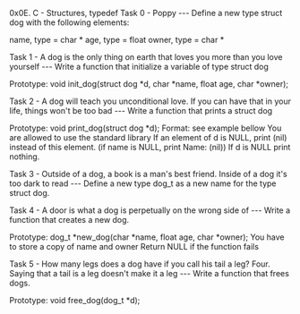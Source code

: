 0x0E. C - Structures, typedef
Task 0 - Poppy
--- Define a new type struct dog with the following elements:

name, type = char *
age, type = float
owner, type = char *

Task 1 - A dog is the only thing on earth that loves you more than you love yourself
--- Write a function that initialize a variable of type struct dog

Prototype: void init_dog(struct dog *d, char *name, float age, char *owner);

Task 2 - A dog will teach you unconditional love. If you can have that in your life, things won't be too bad
--- Write a function that prints a struct dog

Prototype: void print_dog(struct dog *d);
Format: see example bellow
You are allowed to use the standard library
If an element of d is NULL, print (nil) instead of this element. (if name is NULL, print Name: (nil))
If d is NULL print nothing.

Task 3 - Outside of a dog, a book is a man's best friend. Inside of a dog it's too dark to read
--- Define a new type dog_t as a new name for the type struct dog.

Task 4 - A door is what a dog is perpetually on the wrong side of
--- Write a function that creates a new dog.

Prototype: dog_t *new_dog(char *name, float age, char *owner);
You have to store a copy of name and owner
Return NULL if the function fails

Task 5 -  How many legs does a dog have if you call his tail a leg? Four. Saying that a tail is a leg doesn't make it a leg
--- Write a function that frees dogs.

Prototype: void free_dog(dog_t *d);

